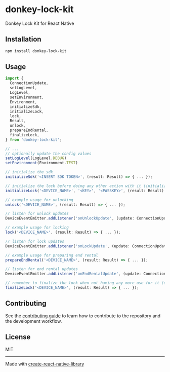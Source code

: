 # donkey-lock-kit
Donkey Lock Kit for React Native
## Installation

```sh
npm install donkey-lock-kit
```

## Usage

```js
import {
  ConnectionUpdate,
  setLogLevel,
  LogLevel,
  setEnvironment,
  Environment,
  initializeSdk,
  initializeLock,
  lock,
  Result,
  unlock,
  prepareEndRental,
  finalizeLock,
} from 'donkey-lock-kit';

// ...
// optionally update the config values
setLogLevel(LogLevel.DEBUG)
setEnvironment(Environment.TEST)

// initialize the sdk
initializeSdk('<INSERT SDK TOKEN>', (result: Result) => { ... });

// initialize the lock before doing any other action with it (initialize only once)
initializeLock('<DEVICE_NAME>', '<KEY>', '<PASSKEY>', (result: Result) => { ... });

// example usage for unlocking
unlock('<DEVICE_NAME>', (result: Result) => { ... });

// listen for unlock updates
DeviceEventEmitter.addListener('onUnlockUpdate', (update: ConnectionUpdate) => { ... });

// example usage for locking
lock('<DEVICE_NAME>', (result: Result) => { ... });

// listen for lock updates
DeviceEventEmitter.addListener('onLockUpdate', (update: ConnectionUpdate) => { ... });

// example usage for preparing end rental
prepareEndRental('<DEVICE_NAME>', (result: Result) => { ... });

// listen for end rental updates
DeviceEventEmitter.addListener('onEndRentalUpdate', (update: ConnectionUpdate) => { ... });

// remember to finalize the lock when not having any more use for it (usually after end rental on TOMP)
finalizeLock('<DEVICE_NAME>', (result: Result) => { ... });
```

## Contributing

See the [contributing guide](CONTRIBUTING.md) to learn how to contribute to the repository and the development workflow.

## License

MIT

---

Made with [create-react-native-library](https://github.com/callstack/react-native-builder-bob)
